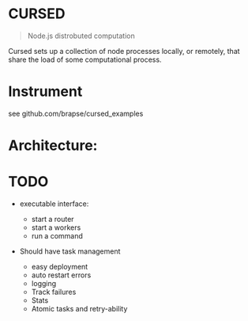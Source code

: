 CURSED
======

> Node.js distrobuted computation

Cursed sets up a collection of node processes locally, or remotely, that share the load
of some computational process.

Instrument
==========
see github.com/brapse/cursed_examples

Architecture:
=============


TODO
========
- executable interface:
    - start a router
    - start a workers
    - run a command

- Should have task management
    - easy deployment
    - auto restart errors
    - logging
    - Track failures
    - Stats 
    - Atomic tasks and retry-ability
